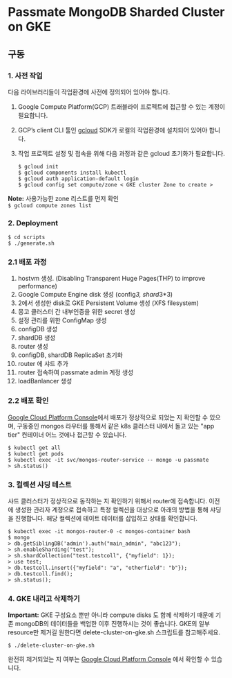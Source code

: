 # Passmate MongoDB Sharded Cluster on GKE 

## 구동

### 1. 사전 작업

다음 라이브러리들이 작업환경에 사전에 정의되어 있어야 합니다.

1. Google Compute Platform(GCP) 트래블라이 프로젝트에 접근할 수 있는 계정이 필요합니다. 
2. GCP’s client CLI 툴인 [gcloud](https://cloud.google.com/sdk/docs/quickstarts) SDK가 로컬의 작업환경에 설치되어 있어야 합니다.  
3. 작업 프로젝트 설정 및 접속을 위해 다음 과정과 같은 gcloud 초기화가 필요합니다.

    ```
    $ gcloud init
    $ gcloud components install kubectl
    $ gcloud auth application-default login
    $ gcloud config set compute/zone < GKE cluster Zone to create >
    ```

**Note:** 사용가능한 zone 리스트를 먼저 확인<br> `$ gcloud compute zones list`


### 2. Deployment

    $ cd scripts
    $ ./generate.sh

### 2.1 배포 과정
   1. hostvm 생성. (Disabling Transparent Huge Pages(THP) to improve performance) 
   2. Google Compute Engine disk 생성 (config*3, shard*3*3)
   3. 2에서 생성한 disk로 GKE Persistent Volume 생성 (XFS filesystem)
   4. 몽고 클러스터 간 내부인증을 위한 secret 생성
   5. 설정 관리를 위한 ConfigMap 생성
   6. configDB 생성
   7. shardDB 생성
   8. router 생성
   9. configDB, shardDB ReplicaSet 초기화
   10. router 에 샤드 추가
   11. router 접속하여 passmate admin 계정 생성
   12. loadBanlancer 생성


### 2.2 배포 확인
[Google Cloud Platform Console](https://console.cloud.google.com)에서 배포가 정상적으로 되었는 지 확인할 수 있으며, 구동중인 mongos 라우터를 통해서 같은 k8s 클러스터 내에서 돌고 있는 "app tier" 컨테이너 어느 것에나 접근할 수 있습니다. 


   ```
   $ kubectl get all
   $ kubectl get pods
   $ kubectl exec -it svc/mongos-router-service -- mongo -u passmate 
   > sh.status()
   ```

### 3. 컬렉션 샤딩 테스트

샤드 클러스터가 정상적으로 동작하는 지 확인하기 위해서 router에 접속합니다. 이전에 생성한 관리자 계정으로 접속하고 특정 컬렉션을 대상으로 아래의 방법을 통해 샤딩을 진행합니다.
해당 컬렉션에 테이트 데이터를 삽입하고 상태를 확인합니다.

    $ kubectl exec -it mongos-router-0 -c mongos-container bash
    $ mongo
    > db.getSiblingDB('admin').auth("main_admin", "abc123");
    > sh.enableSharding("test");
    > sh.shardCollection("test.testcoll", {"myfield": 1});
    > use test;
    > db.testcoll.insert({"myfield": "a", "otherfield": "b"});
    > db.testcoll.find();
    > sh.status();

### 4. GKE 내리고 삭제하기 

**Important:** GKE 구성요소 뿐만 아니라 compute disks 도 함께 삭제하기 때문에 기존 mongoDB의 데이터들을 백업한 이후 진행하시는 것이 좋습니다.
GKE의 일부 resource만 제거길 원한다면 delete-cluster-on-gke.sh 스크립트를 참고해주세요.

    $ ./delete-cluster-on-gke.sh

완전히 제거되었는 지 여부는 [Google Cloud Platform Console](https://console.cloud.google.com) 에서 확인할 수 있습니다.


